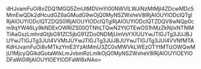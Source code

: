 dHJvamFuOi8vZDQ1MGQ5ZmUtMDVmYi00NWVlLWJiNzMtMjI4ZDcwMDc5MmEwQDk2dHcudGZ6aGMudG9wOjQ0MyNSZWxheV8lRjAlOUYlODclQTglRjAlOUYlODclQTZDQS0lRjAlOUYlODclQTglRjAlOUYlODclQTZDQV8wNQp0cm9qYW46Ly9kNDExOWRlZS00OTNhLTQwN2YtOTEwOS1hMzZkNjIxNTNlMTlAaGszLmhrdGtjbG91ZC5jbG91ZDo0NDMjUmVsYXlfJUYwJTlGJTg3JUJBJUYwJTlGJTg3JUI4VVMtJUYwJTlGJTg3JUJBJUYwJTlGJTg3JUI4VVNfMTAKdHJvamFuOi8vMTkzYmE3YzAtMmU3ZC0xMWVkLWEzOTYtMTIzOWQwMjU1MjcyQGlkdGotaWtkLmJvbmRzLmlkOjQ0MyNSZWxheV8lRjAlOUYlOEYlODFaWi0lRjAlOUYlOEYlODFaWl8xNAo=